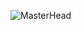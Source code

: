 ![MasterHead](https://media.geeksforgeeks.org/wp-content/uploads/20201123152927/PythonProjects11.png)
